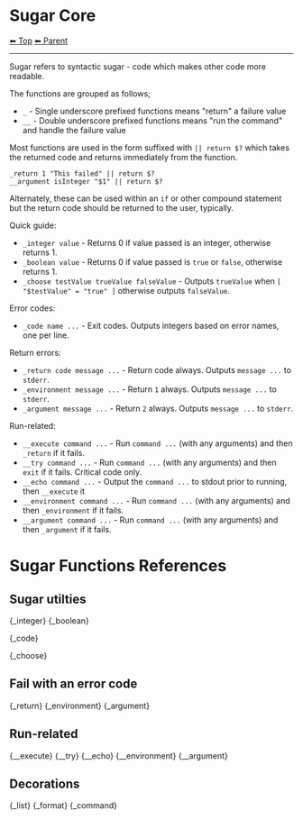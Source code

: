 # Sugar Core

<!-- TEMPLATE header 2 -->
[⬅ Top](index.md) [⬅ Parent ](../index.md)
<hr />

Sugar refers to syntactic sugar - code which makes other code more readable.

The functions are grouped as follows;

- `_` - Single underscore prefixed functions means "return" a failure value
- `__` - Double underscore prefixed functions means "run the command" and handle the failure value

Most functions are used in the form suffixed with `|| return $?` which takes the returned code and returns immediately from the function.

    _return 1 "This failed" || return $?
    __argument isInteger "$1" || return $?

Alternately, these can be used within an `if` or other compound statement but the return code should be returned to the user, typically.

Quick guide:

- `_integer value` - Returns 0 if value passed is an integer, otherwise returns 1.
- `_boolean value` - Returns 0 if value passed is `true` or `false`, otherwise returns 1.
- `_choose testValue trueValue falseValue` - Outputs `trueValue` when `[ "$testValue" = "true" ]` otherwise outputs `falseValue`.

Error codes:

- `_code name ...` - Exit codes. Outputs integers based on error names, one per line.

Return errors:

- `_return code message ...` - Return code always. Outputs `message ...` to `stderr`.
- `_environment message ...` - Return `1` always. Outputs `message ...` to `stderr`.
- `_argument message ...` - Return `2` always. Outputs `message ...` to `stderr`.

Run-related:

- `__execute command ...` - Run `command ...` (with any arguments) and then `_return` if it fails.
- `__try command ...` - Run `command ...` (with any arguments) and then `exit` if it fails. Critical code only.
- `__echo command ...` - Output the `command ...` to stdout prior to running, then `__execute` it
- `__environment command ...` - Run `command ...` (with any arguments) and then `_environment` if it fails.
- `__argument command ...` - Run `command ...` (with any arguments) and then `_argument` if it fails.

# Sugar Functions References

## Sugar utilties

{_integer} {_boolean}

{_code}

{_choose}

## Fail with an error code

{_return} {_environment} {_argument}

## Run-related

{__execute} {__try} {__echo} {__environment} {__argument}

## Decorations

{_list} {_format} {_command}
